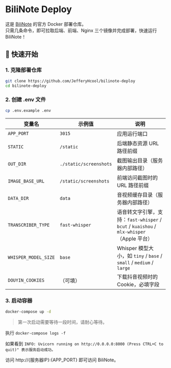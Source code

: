 # BiliNote Deploy

这是 [BiliNote](https://github.com/JefferyHcool/BiliNote) 的官方 Docker 部署仓库。  
只需几条命令，即可拉取后端、前端、Nginx 三个镜像并完成部署，快速运行 BiliNote！



## 🚀 快速开始

### 1. 克隆部署仓库

```bash
git clone https://github.com/JefferyHcool/bilinote-deploy
cd bilinote-deploy
```
### 2. 创建 .env 文件
```bash
cp .env.example .env
```

| 变量名                  | 示例值                    | 说明                                                                        |
| -------------------- | ---------------------- |---------------------------------------------------------------------------|
| `APP_PORT`           | `3015`                 | 应用运行端口                                                                    |
| `STATIC`             | `/static`              | 后端静态资源 URL 路径前缀                                                           |
| `OUT_DIR`            | `./static/screenshots` | 截图输出目录（服务器内部路径）                                                           |
| `IMAGE_BASE_URL`     | `/static/screenshots`  | 前端访问截图时的 URL 路径前缀                                                         |
| `DATA_DIR`           | `data`                 | 音视频缓存目录（服务器内部路径）                                                                   |
| `TRANSCRIBER_TYPE`   | `fast-whisper`         | 语音转文字引擎，支持：`fast-whisper` / `bcut` / `kuaishou` / `mlx-whisper`（Apple 平台） |
| `WHISPER_MODEL_SIZE` | `base`                 | Whisper 模型大小，如 `tiny` / `base` / `small` / `medium` / `large`             |
| `DOUYIN_COOKIES`     | （可填）                   | 下载抖音视频时的 Cookie，必填字段                                                      | |

### 3. 启动容器
```bash
docker-compose up -d
```
> 第一次启动需要等待一段时间，请耐心等待。

执行 `docker-compose logs -f`

如果看到 `INFO: Uvicorn running on http://0.0.0.0:8000 (Press CTRL+C to quit)" 表示服务启动成功。`

访问 http://{服务器IP}:{APP_PORT} 即可访问 BiliNote。
